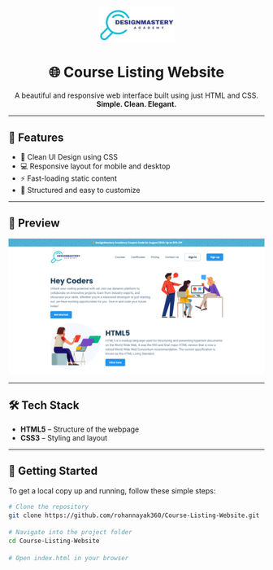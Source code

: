 <p align="center">
  <img src="./p-images/companylogo.jpg" alt="Project Logo" width="150">
</p>

<h1 align="center">🌐 Course Listing Website </h1>

<p align="center">
  A beautiful and responsive web interface built using just HTML and CSS.<br>
  <strong>Simple. Clean. Elegant.</strong>
</p>

---

## 📌 Features

- 🎨 Clean UI Design using CSS
- 💻 Responsive layout for mobile and desktop
- ⚡ Fast-loading static content
- 📁 Structured and easy to customize

---

## 📸 Preview

![Project Screenshot](./img.png)

---

## 🛠️ Tech Stack

- **HTML5** – Structure of the webpage
- **CSS3** – Styling and layout

---

## 🚀 Getting Started

To get a local copy up and running, follow these simple steps:

```bash
# Clone the repository
git clone https://github.com/rohannayak360/Course-Listing-Website.git

# Navigate into the project folder
cd Course-Listing-Website

# Open index.html in your browser
